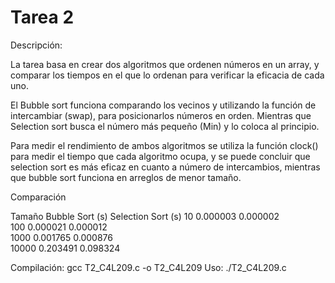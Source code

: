 # Tarea 2
Descripción:

La tarea basa en crear dos algoritmos que ordenen números en un array, y comparar los tiempos en el que lo ordenan para verificar la eficacia de cada uno.

El Bubble sort funciona comparando los vecinos y utilizando la función de intercambiar (swap), para posicionarlos números en orden. Mientras que Selection sort busca el número más pequeño (Min) y lo coloca al principio.

Para medir el rendimiento de ambos algoritmos se utiliza la función clock() para medir el tiempo que cada algoritmo ocupa, y se puede concluir que selection sort es más eficaz en cuanto a número de intercambios, mientras que bubble sort funciona en arreglos de menor tamaño.

Comparación

 Tamaño  Bubble Sort (s)  Selection Sort (s) 
 10      0.000003         0.000002           
 100     0.000021         0.000012           
 1000    0.001765         0.000876           
 10000   0.203491         0.098324        

 Compilación: gcc T2_C4L209.c -o T2_C4L209 
 Uso: ./T2_C4L209.c

